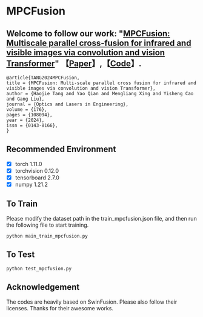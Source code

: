# MPCFusion

## Welcome to follow our work: "[MPCFusion: Multiscale parallel cross-fusion for infrared and visible images via convolution and vision Transformer](https://www.sciencedirect.com/science/article/abs/pii/S0143816624000745)" 【[Paper](https://www.sciencedirect.com/science/article/abs/pii/S0143816624000745)】,【[Code](https://github.com/Haojie-Tang/MPCFusion)】.
```
@article{TANG2024MPCFusion,
title = {MPCFusion: Multi-scale parallel cross fusion for infrared and visible images via convolution and vision Transformer},
author = {Haojie Tang and Yao Qian and Mengliang Xing and Yisheng Cao and Gang Liu},
journal = {Optics and Lasers in Engineering},
volume = {176},
pages = {108094},
year = {2024},
issn = {0143-8166},
}
```

## Recommended Environment

 - [x] torch 1.11.0
 - [x] torchvision 0.12.0
 - [x] tensorboard  2.7.0
 - [x] numpy 1.21.2

## To Train
Please modify the dataset path in the train_mpcfusion.json file, and then run the following file to start training.

    python main_train_mpcfusion.py
## To Test

    python test_mpcfusion.py

## Acknowledgement
The codes are heavily based on SwinFusion. Please also follow their licenses. Thanks for their awesome works.
